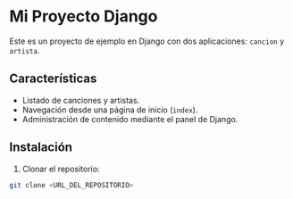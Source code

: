 # Mi Proyecto Django

Este es un proyecto de ejemplo en Django con dos aplicaciones: `cancion` y `artista`.  

## Características
- Listado de canciones y artistas.
- Navegación desde una página de inicio (`index`).
- Administración de contenido mediante el panel de Django.

## Instalación
1. Clonar el repositorio:
```bash
git clone <URL_DEL_REPOSITORIO>
